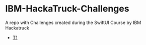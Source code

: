 # IBM-HackaTruck-Challenges
A repo with Challenges created during the SwiftUI Course by IBM Hackatruck

+ [T1](./T1)
